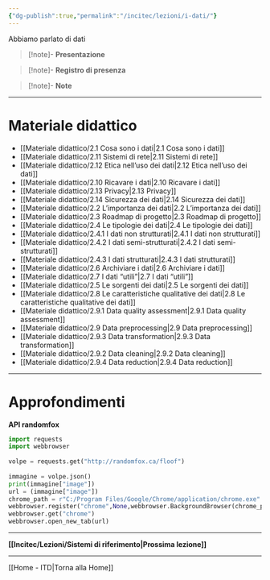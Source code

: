 ```yaml
---
{"dg-publish":true,"permalink":"/incitec/lezioni/i-dati/"}
---
```


Abbiamo parlato di dati

> [!note]- **Presentazione**   
>

> [!note]- **Registro di presenza**  

> [!note]- **Note**

---
# Materiale didattico 
- [[Materiale didattico/2.1 Cosa sono i dati\|2.1 Cosa sono i dati]]
- [[Materiale didattico/2.11 Sistemi di rete\|2.11 Sistemi di rete]]
- [[Materiale didattico/2.12 Etica nell’uso dei dati\|2.12 Etica nell’uso dei dati]]
- [[Materiale didattico/2.10 Ricavare i dati\|2.10 Ricavare i dati]]
- [[Materiale didattico/2.13 Privacy\|2.13 Privacy]]
- [[Materiale didattico/2.14 Sicurezza dei dati\|2.14 Sicurezza dei dati]]
- [[Materiale didattico/2.2 L’importanza dei dati\|2.2 L’importanza dei dati]]
- [[Materiale didattico/2.3 Roadmap di progetto\|2.3 Roadmap di progetto]]
- [[Materiale didattico/2.4 Le tipologie dei dati\|2.4 Le tipologie dei dati]]
- [[Materiale didattico/2.4.1 I dati non strutturati\|2.4.1 I dati non strutturati]]
- [[Materiale didattico/2.4.2 I dati semi-strutturati\|2.4.2 I dati semi-strutturati]]
- [[Materiale didattico/2.4.3 I dati strutturati\|2.4.3 I dati strutturati]]
- [[Materiale didattico/2.6 Archiviare i dati\|2.6 Archiviare i dati]]
- [[Materiale didattico/2.7 I dati “utili”\|2.7 I dati “utili”]]
- [[Materiale didattico/2.5 Le sorgenti dei dati\|2.5 Le sorgenti dei dati]]
- [[Materiale didattico/2.8 Le caratteristiche qualitative dei dati\|2.8 Le caratteristiche qualitative dei dati]]
- [[Materiale didattico/2.9.1 Data quality assessment\|2.9.1 Data quality assessment]]
- [[Materiale didattico/2.9 Data preprocessing\|2.9 Data preprocessing]]
- [[Materiale didattico/2.9.3 Data transformation\|2.9.3 Data transformation]]
- [[Materiale didattico/2.9.2 Data cleaning\|2.9.2 Data cleaning]]
- [[Materiale didattico/2.9.4 Data reduction\|2.9.4 Data reduction]]

--- 
# Approfondimenti

**API randomfox**
```python
import requests  
import webbrowser  
  
volpe = requests.get("http://randomfox.ca/floof")  
  
immagine = volpe.json()  
print(immagine["image"])  
url = (immagine["image"])  
chrome_path = r"C:/Program Files/Google/Chrome/application/chrome.exe"  
webbrowser.register("chrome",None,webbrowser.BackgroundBrowser(chrome_path))  
webbrowser.get("chrome")  
webbrowser.open_new_tab(url)
```
---

**[[Incitec/Lezioni/Sistemi di riferimento\|Prossima lezione]]**

---

[[Home - ITD\|Torna alla Home]]